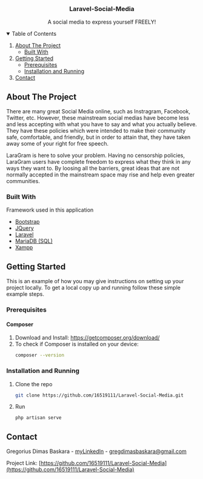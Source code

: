 <!-- PROJECT LOGO -->
<br />
<p align="center">
  <h3 align="center">Laravel-Social-Media</h3>

  <p align="center">
    A social media to express yourself FREELY!
  </p>
</p>



<!-- TABLE OF CONTENTS -->
<details open="open">
  <summary>Table of Contents</summary>
  <ol>
    <li>
      <a href="#about-the-project">About The Project</a>
      <ul>
        <li><a href="#built-with">Built With</a></li>
      </ul>
    </li>
    <li>
      <a href="#getting-started">Getting Started</a>
      <ul>
        <li><a href="#prerequisites">Prerequisites</a></li>
        <li><a href="#installation">Installation and Running</a></li>
      </ul>
    </li>
    <li><a href="#contact">Contact</a></li>
  </ol>
</details>



<!-- ABOUT THE PROJECT -->
## About The Project

There are many great Social Media online, such as Instragram, Facebook, Twitter, etc. However, these mainstream social medias have become less and less accepting with what you have to say and what you actually believe. They have these policies which were intended to make their community safe, comfortable, and friendly, but in order to attain that, they have taken away some of your right for free speech.

LaraGram is here to solve your problem. Having no censorship policies, LaraGram users have complete freedom to express what they think in any ways they want to. By loosing all the barriers, great ideas that are not normally accepted in the mainstream space may rise and help even greater communities.

### Built With

Framework used in this application
* [Bootstrap](https://getbootstrap.com)
* [JQuery](https://jquery.com)
* [Laravel](https://laravel.com)
* [MariaDB (SQL)](https://mariadb.com/)
* [Xampp](https://www.apachefriends.org/index.html)



<!-- GETTING STARTED -->
## Getting Started

This is an example of how you may give instructions on setting up your project locally.
To get a local copy up and running follow these simple example steps.

### Prerequisites

#### Composer
1. Download and Install: https://getcomposer.org/download/
2. To check if Composer is installed on your device: 
   ```sh
   composer --version
   ```

### Installation and Running

1. Clone the repo
   ```sh
   git clone https://github.com/16519111/Laravel-Social-Media.git
   ```
2. Run
   ```sh
   php artisan serve
   ```

<!-- CONTACT -->
## Contact

Gregorius Dimas Baskara - [myLinkedIn](https://www.linkedin.com/in/gregorius-dimas-baskara-aba7a71aa/) - gregdimasbaskara@gmail.com

Project Link: [https://github.com/16519111/Laravel-Social-Media](https://github.com/16519111/Laravel-Social-Media)
